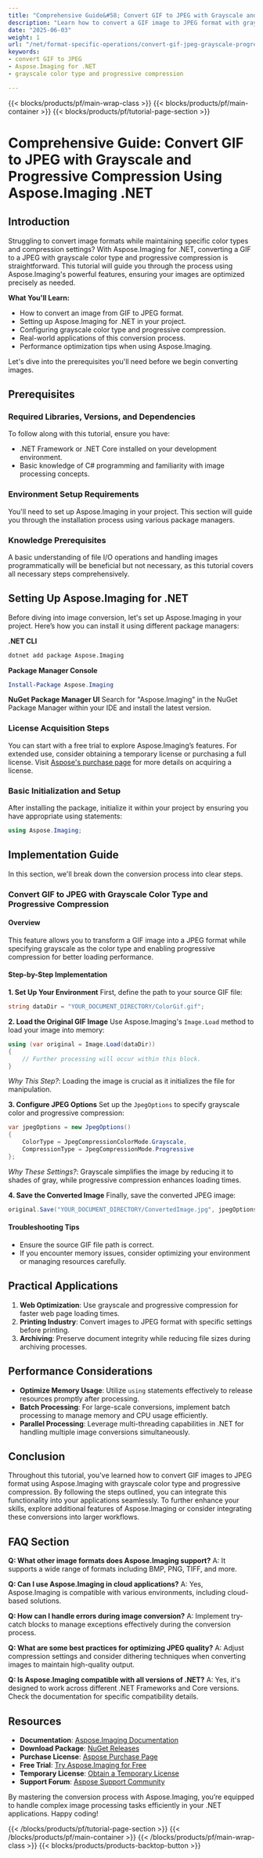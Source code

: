```yaml
---
title: "Comprehensive Guide&#58; Convert GIF to JPEG with Grayscale and Progressive Compression using Aspose.Imaging .NET"
description: "Learn how to convert a GIF image to JPEG format with grayscale color type and progressive compression using Aspose.Imaging for .NET. This step-by-step guide covers installation, configuration, and implementation."
date: "2025-06-03"
weight: 1
url: "/net/format-specific-operations/convert-gif-jpeg-grayscale-progressive-compression-aspose-imaging/"
keywords:
- convert GIF to JPEG
- Aspose.Imaging for .NET
- grayscale color type and progressive compression

---
```


{{< blocks/products/pf/main-wrap-class >}}
{{< blocks/products/pf/main-container >}}
{{< blocks/products/pf/tutorial-page-section >}}
# Comprehensive Guide: Convert GIF to JPEG with Grayscale and Progressive Compression Using Aspose.Imaging .NET

## Introduction

Struggling to convert image formats while maintaining specific color types and compression settings? With Aspose.Imaging for .NET, converting a GIF to a JPEG with grayscale color type and progressive compression is straightforward. This tutorial will guide you through the process using Aspose.Imaging's powerful features, ensuring your images are optimized precisely as needed.

**What You'll Learn:**
- How to convert an image from GIF to JPEG format.
- Setting up Aspose.Imaging for .NET in your project.
- Configuring grayscale color type and progressive compression.
- Real-world applications of this conversion process.
- Performance optimization tips when using Aspose.Imaging.

Let's dive into the prerequisites you'll need before we begin converting images.

## Prerequisites

### Required Libraries, Versions, and Dependencies
To follow along with this tutorial, ensure you have:
- .NET Framework or .NET Core installed on your development environment.
- Basic knowledge of C# programming and familiarity with image processing concepts.

### Environment Setup Requirements
You'll need to set up Aspose.Imaging in your project. This section will guide you through the installation process using various package managers.

### Knowledge Prerequisites
A basic understanding of file I/O operations and handling images programmatically will be beneficial but not necessary, as this tutorial covers all necessary steps comprehensively.

## Setting Up Aspose.Imaging for .NET

Before diving into image conversion, let's set up Aspose.Imaging in your project. Here’s how you can install it using different package managers:

**.NET CLI**
```bash
dotnet add package Aspose.Imaging
```

**Package Manager Console**
```powershell
Install-Package Aspose.Imaging
```

**NuGet Package Manager UI**
Search for "Aspose.Imaging" in the NuGet Package Manager within your IDE and install the latest version.

### License Acquisition Steps
You can start with a free trial to explore Aspose.Imaging’s features. For extended use, consider obtaining a temporary license or purchasing a full license. Visit [Aspose's purchase page](https://purchase.aspose.com/buy) for more details on acquiring a license.

### Basic Initialization and Setup
After installing the package, initialize it within your project by ensuring you have appropriate using statements:
```csharp
using Aspose.Imaging;
```

## Implementation Guide

In this section, we'll break down the conversion process into clear steps. 

### Convert GIF to JPEG with Grayscale Color Type and Progressive Compression

#### Overview
This feature allows you to transform a GIF image into a JPEG format while specifying grayscale as the color type and enabling progressive compression for better loading performance.

#### Step-by-Step Implementation

**1. Set Up Your Environment**
First, define the path to your source GIF file:
```csharp
string dataDir = "YOUR_DOCUMENT_DIRECTORY/ColorGif.gif";
```

**2. Load the Original GIF Image**
Use Aspose.Imaging's `Image.Load` method to load your image into memory:
```csharp
using (var original = Image.Load(dataDir))
{
    // Further processing will occur within this block.
}
```
*Why This Step?*: Loading the image is crucial as it initializes the file for manipulation.

**3. Configure JPEG Options**
Set up the `JpegOptions` to specify grayscale color and progressive compression:
```csharp
var jpegOptions = new JpegOptions()
{
    ColorType = JpegCompressionColorMode.Grayscale,
    CompressionType = JpegCompressionMode.Progressive
};
```
*Why These Settings?*: Grayscale simplifies the image by reducing it to shades of gray, while progressive compression enhances loading times.

**4. Save the Converted Image**
Finally, save the converted JPEG image:
```csharp
original.Save("YOUR_DOCUMENT_DIRECTORY/ConvertedImage.jpg", jpegOptions);
```

#### Troubleshooting Tips
- Ensure the source GIF file path is correct.
- If you encounter memory issues, consider optimizing your environment or managing resources carefully.

## Practical Applications

1. **Web Optimization**: Use grayscale and progressive compression for faster web page loading times.
2. **Printing Industry**: Convert images to JPEG format with specific settings before printing.
3. **Archiving**: Preserve document integrity while reducing file sizes during archiving processes.

## Performance Considerations

- **Optimize Memory Usage**: Utilize `using` statements effectively to release resources promptly after processing.
- **Batch Processing**: For large-scale conversions, implement batch processing to manage memory and CPU usage efficiently.
- **Parallel Processing**: Leverage multi-threading capabilities in .NET for handling multiple image conversions simultaneously.

## Conclusion

Throughout this tutorial, you've learned how to convert GIF images to JPEG format using Aspose.Imaging with grayscale color type and progressive compression. By following the steps outlined, you can integrate this functionality into your applications seamlessly. To further enhance your skills, explore additional features of Aspose.Imaging or consider integrating these conversions into larger workflows.

## FAQ Section

**Q: What other image formats does Aspose.Imaging support?**
A: It supports a wide range of formats including BMP, PNG, TIFF, and more.

**Q: Can I use Aspose.Imaging in cloud applications?**
A: Yes, Aspose.Imaging is compatible with various environments, including cloud-based solutions.

**Q: How can I handle errors during image conversion?**
A: Implement try-catch blocks to manage exceptions effectively during the conversion process.

**Q: What are some best practices for optimizing JPEG quality?**
A: Adjust compression settings and consider dithering techniques when converting images to maintain high-quality output.

**Q: Is Aspose.Imaging compatible with all versions of .NET?**
A: Yes, it's designed to work across different .NET Frameworks and Core versions. Check the documentation for specific compatibility details.

## Resources

- **Documentation**: [Aspose.Imaging Documentation](https://reference.aspose.com/imaging/net/)
- **Download Package**: [NuGet Releases](https://releases.aspose.com/imaging/net/)
- **Purchase License**: [Aspose Purchase Page](https://purchase.aspose.com/buy)
- **Free Trial**: [Try Aspose.Imaging for Free](https://releases.aspose.com/imaging/net/)
- **Temporary License**: [Obtain a Temporary License](https://purchase.aspose.com/temporary-license/)
- **Support Forum**: [Aspose Support Community](https://forum.aspose.com/c/imaging/10)

By mastering the conversion process with Aspose.Imaging, you’re equipped to handle complex image processing tasks efficiently in your .NET applications. Happy coding!

{{< /blocks/products/pf/tutorial-page-section >}}
{{< /blocks/products/pf/main-container >}}
{{< /blocks/products/pf/main-wrap-class >}}
{{< blocks/products/products-backtop-button >}}